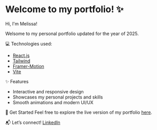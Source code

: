 # Welcome to my portfolio! ✨ 

Hi, I'm Melissa!

Welsome to my personal portfolio updated for the year of 2025.

💻 Technologies used:
- [React.js](https://legacy.reactjs.org/)
- [Tailwind](https://tailwindcss.com/docs/guides/vite)
- [Framer-Motion](https://motion.dev/)
- [Vite](https://vite.dev/)

✨ Features

- Interactive and responsive design
- Showcases my personal projects and skills
- Smooth animations and modern UI/UX

🚀 Get Started
Feel free to explore the live version of my portfolio [here](https://my-portfolio-mellcostas-projects.vercel.app/).

📬 Let’s connect! [LinkedIn](https://www.linkedin.com/in/melissa-costa-71300a209/)


